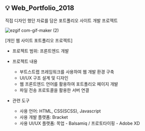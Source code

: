 ## :bulb: Web_Portfolio_2018

직접 디자인 했던 자료를 담은 포트폴리오 사이트 개발 프로젝트 

![ezgif com-gif-maker (2)](https://user-images.githubusercontent.com/23302973/102874928-7c7ff880-4486-11eb-97af-a841a43f8104.gif)

[개인 웹 사이트 포트폴리오 프로젝트]
* 프로젝트 범위: 프론트엔드 개발

* 프로젝트 내용
  - 부트스트랩 프레임워크를 사용하여 웹 개발 환경 구축
  - UI/UX 구조 설계 및 디자인
  - 웹 프론트엔드 언어를 활용하여 포트폴리오 페이지 개발
  - 파일 전송 프로토콜을 활용한 서버 연결

* 관련 도구
  - 사용 언어: HTML, CSS(SCSS), Javascript
  - 사용 개발 플랫폼: Bracket
  - 사용 UI/UX 플랫폼: 목업 - Balsamiq / 프로토타이핑 - Adobe XD
